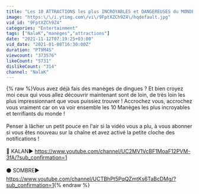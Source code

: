 ```yaml
---
title: "Les 10 ATTRACTIONS les plus INCROYABLES et DANGEREUSES du MONDE ! | Nalak"
image: "https:\/\/i.ytimg.com\/vi\/9FptXZCh9Z4\/hqdefault.jpg"
vid_id: "9FptXZCh9Z4"
categories: "Entertainment"
tags: ["NalaK","manèges","attractions"]
date: "2021-11-12T07:19:25+03:00"
vid_date: "2021-01-08T16:30:00Z"
duration: "PT9M4S"
viewcount: "373576"
likeCount: "5731"
dislikeCount: "314"
channel: "NalaK"
---
```

{% raw %}Vous avez déjà fais des manèges de dingues ? Et bien croyez moi ceux qui vous allez découvrir maintenant sont de loin, de très loin les plus impressionnant que vous puissiez trouver ! Accrochez vous, accrochez vous vraiment car on va voir ensemble les 10 Manèges les plus incroyables et terrifiants du monde ! <br /><br />Penser à lâcher un petit pouce en l'air si la vidéo vous a plu, à vous abonner si vous êtes nouveau sur la chaîne et avez activé la petite cloche des notifications !<br /><br />🔵 KALAN► <a rel="nofollow" target="blank" href="https://www.youtube.com/channel/UC2MV1VcBF1MoaF12PVM-3fA/?sub_confirmation=1">https://www.youtube.com/channel/UC2MV1VcBF1MoaF12PVM-3fA/?sub_confirmation=1</a><br /><br />⚫ SOMBRE► <a rel="nofollow" target="blank" href="https://www.youtube.com/channel/UCTBhPt5PqQZmtKs6TaBcDMg/?sub_confirmation=1">https://www.youtube.com/channel/UCTBhPt5PqQZmtKs6TaBcDMg/?sub_confirmation=1</a>{% endraw %}
